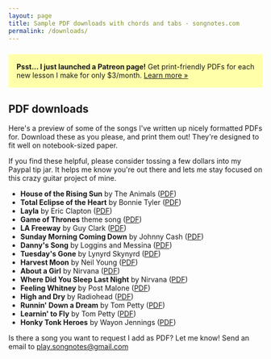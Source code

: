 ```yaml
---
layout: page
title: Sample PDF downloads with chords and tabs - songnotes.com
permalink: /downloads/
---
```


  <div style="background: #FFA; padding: 16px; margin: 24px auto; max-width: 480px;">
    <p style="margin: 0;"><strong>Psst... I just launched a Patreon page!</strong> Get print-friendly PDFs for each new lesson I make for only $3/month. <a href="https://www.patreon.com/songnotes">Learn more »</a></p>
  </div>

## PDF downloads

Here's a preview of some of the songs I've written up nicely formatted PDFs for. Download these as you please, and print them out! They're designed to fit well on notebook-sized paper.

If you find these helpful, please consider tossing a few dollars into my Paypal tip jar. It helps me know you're out there and lets me stay focused on this crazy guitar project of mine.

<ul>
  <li><strong>House of the Rising Sun</strong> by The Animals (<a href="/printables/[Animals] House of the Rising Sun.pdf">PDF</a>)</li>
  <li><strong>Total Eclipse of the Heart</strong> by Bonnie Tyler (<a href="/printables/[Bonnie Tyler] Total Eclipse of the Heart.pdf">PDF</a>)</li>
  <li><strong>Layla</strong> by Eric Clapton (<a href="/printables/[Eric Clapton] Layla.pdf">PDF</a>)</li>
  <li><strong>Game of Thrones</strong> theme song (<a href="/printables/[Game of Thrones] Theme Song.pdf">PDF</a>)</li>
  <li><strong>LA Freeway</strong> by Guy Clark (<a href="/printables/[Guy Clark] L.A. Freeway.pdf">PDF</a>)</li>
  <li><strong>Sunday Morning Coming Down</strong> by Johnny Cash (<a href="/printables/[Johnny Cash] Sunday Morning Coming Down.pdf">PDF</a>)</li>
  <li><strong>Danny's Song</strong> by Loggins and Messina (<a href="/printables/[Loggins and Messina] Dannys Song.pdf">PDF</a>)</li>
  <li><strong>Tuesday's Gone</strong> by Lynyrd Skynyrd (<a href="/printables/[Lynyrd Skynyrd] Tuesdays Gone.pdf">PDF</a>)</li>
  <li><strong>Harvest Moon</strong> by Neil Young (<a href="/printables/[Neil Young] Harvest Moon.pdf">PDF</a>)</li>
  <li><strong>About a Girl</strong> by Nirvana (<a href="/printables/[Nirvana] About a Girl.pdf">PDF</a>)</li>
  <li><strong>Where Did You Sleep Last Night</strong> by Nirvana (<a href="/printables/[Nirvana] Where Did You Sleep Last Night.pdf">PDF</a>)</li>
  <li><strong>Feeling Whitney</strong> by Post Malone (<a href="/printables/[Post Malone] Feeling Whitney.pdf">PDF</a>)</li>
  <li><strong>High and Dry</strong> by Radiohead (<a href="/printables/[Radiohead] High and Dry.pdf">PDF</a>)</li>
  <li><strong>Runnin' Down a Dream</strong> by Tom Petty (<a href="/printables/[Tom Petty] Runnin Down a Dream.pdf">PDF</a>)</li>
  <li><strong>Learnin' to Fly</strong> by Tom Petty (<a href="/printables/[Tom Petty] Learnin to Fly.pdf">PDF</a>)</li>
  <li><strong>Honky Tonk Heroes</strong> by Wayon Jennings (<a href="/printables/[Waylon Jennings] Honky Tonk Heroes.pdf">PDF</a>)</li>
</ul>

Is there a song you want to request I add as PDF? Let me know! Send an email to play.songnotes@gmail.com
